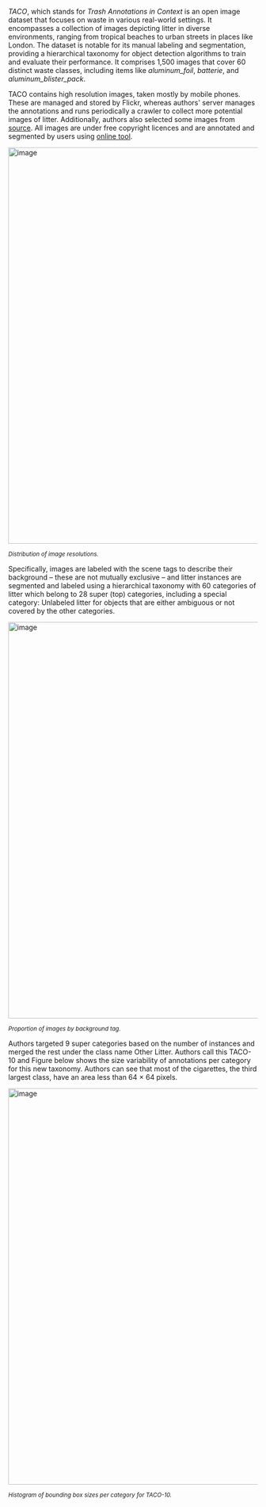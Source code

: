 *TACO*, which stands for *Trash Annotations in Context* is an open image dataset that focuses on waste in various real-world settings. It encompasses a collection of images depicting litter in diverse environments, ranging from tropical beaches to urban streets in places like London. The dataset is notable for its manual labeling and segmentation, providing a hierarchical taxonomy for object detection algorithms to train and evaluate their performance. It comprises 1,500 images that cover 60 distinct waste classes, including items like *aluminum_foil*, *batterie*, and *aluminum_blister_pack*.

TACO contains high resolution images, taken mostly by mobile phones. These are managed and stored by Flickr, whereas authors' server manages the annotations and runs periodically a crawler to collect more potential images of litter. Additionally, authors also selected some images from [source](https://openlittermap.com/). All images are under free copyright licences and are annotated and segmented by users using [online tool](http://tacodataset.org/annotate).

<img src="https://i.ibb.co/98fp8xJ/Screenshot-2023-10-27-132125.png" alt="image" width="800">

<span style="font-size: smaller; font-style: italic;">Distribution of image resolutions.</span>

Specifically, images are labeled with the scene tags to describe their background – these are not mutually exclusive – and litter instances are segmented and labeled using a hierarchical taxonomy with 60 categories of litter which belong to 28 super (top) categories, including a special category: Unlabeled litter for objects that are either ambiguous or not covered by the other categories.

<img src="https://i.ibb.co/ykht6jJ/Screenshot-2023-10-27-132440.png" alt="image" width="800">

<span style="font-size: smaller; font-style: italic;"> Proportion of images by background tag.</span>

Authors targeted 9 super categories based on the number of instances and merged the rest under the class name Other Litter. Authors call this TACO-10 and Figure below shows the size variability of annotations per category for this new taxonomy. Authors can see that most of the cigarettes, the third largest class, have an area less than 64 × 64 pixels.

<img src="https://i.ibb.co/tJR3dhY/Screenshot-2023-10-27-140039.png" alt="image" width="800">

<span style="font-size: smaller; font-style: italic;">  Histogram of bounding box sizes per category for TACO-10.</span>

